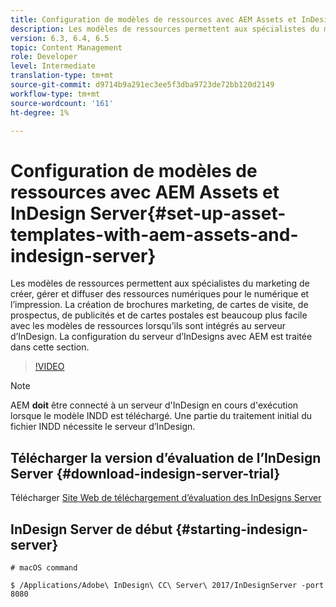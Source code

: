 ```yaml
---
title: Configuration de modèles de ressources avec AEM Assets et InDesign Server
description: Les modèles de ressources permettent aux spécialistes du marketing de créer, gérer et diffuser des ressources numériques pour le numérique et l’impression. La création de brochures marketing, de cartes de visite, de prospectus, de publicités et de cartes postales est beaucoup plus facile avec les modèles de ressources lorsqu’ils sont intégrés au serveur d’InDesign. La configuration du serveur d’InDesigns avec AEM est traitée dans cette section.
version: 6.3, 6.4, 6.5
topic: Content Management
role: Developer
level: Intermediate
translation-type: tm+mt
source-git-commit: d9714b9a291ec3ee5f3dba9723de72bb120d2149
workflow-type: tm+mt
source-wordcount: '161'
ht-degree: 1%

---
```



# Configuration de modèles de ressources avec AEM Assets et InDesign Server{#set-up-asset-templates-with-aem-assets-and-indesign-server}

Les modèles de ressources permettent aux spécialistes du marketing de créer, gérer et diffuser des ressources numériques pour le numérique et l’impression. La création de brochures marketing, de cartes de visite, de prospectus, de publicités et de cartes postales est beaucoup plus facile avec les modèles de ressources lorsqu’ils sont intégrés au serveur d’InDesign. La configuration du serveur d’InDesigns avec AEM est traitée dans cette section.

>[!VIDEO](https://video.tv.adobe.com/v/17069/?quality=9&learn=on)

>[!NOTE]
>
>AEM **doit** être connecté à un serveur d&#39;InDesign en cours d&#39;exécution lorsque le modèle INDD est téléchargé. Une partie du traitement initial du fichier INDD nécessite le serveur d’InDesign.

## Télécharger la version d’évaluation de l’InDesign Server {#download-indesign-server-trial}

Télécharger [Site Web de téléchargement d’évaluation des InDesigns Server](https://www.adobe.com/devnet/indesign/indesign-server-trial-downloads.html)

## InDesign Server de début {#starting-indesign-server}

```shell
# macOS command

$ /Applications/Adobe\ InDesign\ CC\ Server\ 2017/InDesignServer -port 8080
```
